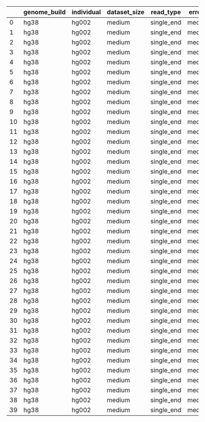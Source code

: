 |    | genome_build   | individual   | dataset_size   | read_type   | error_profile   |   read_length |   n_reads | method      |   n_threads |   min_mapq | variant_calling_type   |   VariantCallingOneMinusPrecision |   VariantCallingRecall |
|----|----------------|--------------|----------------|-------------|-----------------|---------------|-----------|-------------|-------------|------------|------------------------|-----------------------------------|------------------------|
|  0 | hg38           | hg002        | medium         | single_end  | medium_error    |           150 |  30000000 | bwa         |           8 |          0 | snps                   |                          0.005335 |               0.939075 |
|  1 | hg38           | hg002        | medium         | single_end  | medium_error    |           150 |  30000000 | bwa         |           8 |         10 | snps                   |                          0.005335 |               0.939075 |
|  2 | hg38           | hg002        | medium         | single_end  | medium_error    |           150 |  30000000 | bwa         |           8 |         20 | snps                   |                          0.005335 |               0.939075 |
|  3 | hg38           | hg002        | medium         | single_end  | medium_error    |           150 |  30000000 | bwa         |           8 |         30 | snps                   |                          0.005162 |               0.932657 |
|  4 | hg38           | hg002        | medium         | single_end  | medium_error    |           150 |  30000000 | bwa         |           8 |         40 | snps                   |                          0.005247 |               0.926344 |
|  5 | hg38           | hg002        | medium         | single_end  | medium_error    |           150 |  30000000 | minimap     |           8 |          0 | snps                   |                          0.007405 |               0.941187 |
|  6 | hg38           | hg002        | medium         | single_end  | medium_error    |           150 |  30000000 | minimap     |           8 |         10 | snps                   |                          0.007405 |               0.941187 |
|  7 | hg38           | hg002        | medium         | single_end  | medium_error    |           150 |  30000000 | minimap     |           8 |         20 | snps                   |                          0.007405 |               0.941187 |
|  8 | hg38           | hg002        | medium         | single_end  | medium_error    |           150 |  30000000 | minimap     |           8 |         30 | snps                   |                          0.006841 |               0.936812 |
|  9 | hg38           | hg002        | medium         | single_end  | medium_error    |           150 |  30000000 | minimap     |           8 |         40 | snps                   |                          0.006428 |               0.931114 |
| 10 | hg38           | hg002        | medium         | single_end  | medium_error    |           150 |  30000000 | strobealign |           8 |          0 | snps                   |                          0.010562 |               0.894779 |
| 11 | hg38           | hg002        | medium         | single_end  | medium_error    |           150 |  30000000 | strobealign |           8 |         10 | snps                   |                          0.010562 |               0.894779 |
| 12 | hg38           | hg002        | medium         | single_end  | medium_error    |           150 |  30000000 | strobealign |           8 |         20 | snps                   |                          0.010562 |               0.894779 |
| 13 | hg38           | hg002        | medium         | single_end  | medium_error    |           150 |  30000000 | strobealign |           8 |         30 | snps                   |                          0.009845 |               0.891797 |
| 14 | hg38           | hg002        | medium         | single_end  | medium_error    |           150 |  30000000 | strobealign |           8 |         40 | snps                   |                          0.009566 |               0.889209 |
| 15 | hg38           | hg002        | medium         | single_end  | medium_error    |           150 |  30000000 | bowtie2     |           8 |          0 | snps                   |                          0.005672 |               0.913463 |
| 16 | hg38           | hg002        | medium         | single_end  | medium_error    |           150 |  30000000 | bowtie2     |           8 |         10 | snps                   |                          0.005672 |               0.913463 |
| 17 | hg38           | hg002        | medium         | single_end  | medium_error    |           150 |  30000000 | bowtie2     |           8 |         20 | snps                   |                          0.005672 |               0.913463 |
| 18 | hg38           | hg002        | medium         | single_end  | medium_error    |           150 |  30000000 | bowtie2     |           8 |         30 | snps                   |                          0.008175 |               0.857504 |
| 19 | hg38           | hg002        | medium         | single_end  | medium_error    |           150 |  30000000 | bowtie2     |           8 |         40 | snps                   |                          0.010349 |               0.853454 |
| 20 | hg38           | hg002        | medium         | single_end  | medium_error    |           150 |  30000000 | bwa         |           8 |          0 | indels                 |                          0.075023 |               0.851721 |
| 21 | hg38           | hg002        | medium         | single_end  | medium_error    |           150 |  30000000 | bwa         |           8 |         10 | indels                 |                          0.075023 |               0.851721 |
| 22 | hg38           | hg002        | medium         | single_end  | medium_error    |           150 |  30000000 | bwa         |           8 |         20 | indels                 |                          0.075023 |               0.851721 |
| 23 | hg38           | hg002        | medium         | single_end  | medium_error    |           150 |  30000000 | bwa         |           8 |         30 | indels                 |                          0.07521  |               0.84864  |
| 24 | hg38           | hg002        | medium         | single_end  | medium_error    |           150 |  30000000 | bwa         |           8 |         40 | indels                 |                          0.075464 |               0.845559 |
| 25 | hg38           | hg002        | medium         | single_end  | medium_error    |           150 |  30000000 | minimap     |           8 |          0 | indels                 |                          0.075007 |               0.856703 |
| 26 | hg38           | hg002        | medium         | single_end  | medium_error    |           150 |  30000000 | minimap     |           8 |         10 | indels                 |                          0.075007 |               0.856703 |
| 27 | hg38           | hg002        | medium         | single_end  | medium_error    |           150 |  30000000 | minimap     |           8 |         20 | indels                 |                          0.075007 |               0.856703 |
| 28 | hg38           | hg002        | medium         | single_end  | medium_error    |           150 |  30000000 | minimap     |           8 |         30 | indels                 |                          0.075254 |               0.854408 |
| 29 | hg38           | hg002        | medium         | single_end  | medium_error    |           150 |  30000000 | minimap     |           8 |         40 | indels                 |                          0.075237 |               0.851393 |
| 30 | hg38           | hg002        | medium         | single_end  | medium_error    |           150 |  30000000 | strobealign |           8 |          0 | indels                 |                          0.079172 |               0.79528  |
| 31 | hg38           | hg002        | medium         | single_end  | medium_error    |           150 |  30000000 | strobealign |           8 |         10 | indels                 |                          0.079172 |               0.79528  |
| 32 | hg38           | hg002        | medium         | single_end  | medium_error    |           150 |  30000000 | strobealign |           8 |         20 | indels                 |                          0.079172 |               0.79528  |
| 33 | hg38           | hg002        | medium         | single_end  | medium_error    |           150 |  30000000 | strobealign |           8 |         30 | indels                 |                          0.079192 |               0.794297 |
| 34 | hg38           | hg002        | medium         | single_end  | medium_error    |           150 |  30000000 | strobealign |           8 |         40 | indels                 |                          0.079124 |               0.79351  |
| 35 | hg38           | hg002        | medium         | single_end  | medium_error    |           150 |  30000000 | bowtie2     |           8 |          0 | indels                 |                          0.078765 |               0.811734 |
| 36 | hg38           | hg002        | medium         | single_end  | medium_error    |           150 |  30000000 | bowtie2     |           8 |         10 | indels                 |                          0.078765 |               0.811734 |
| 37 | hg38           | hg002        | medium         | single_end  | medium_error    |           150 |  30000000 | bowtie2     |           8 |         20 | indels                 |                          0.078765 |               0.811734 |
| 38 | hg38           | hg002        | medium         | single_end  | medium_error    |           150 |  30000000 | bowtie2     |           8 |         30 | indels                 |                          0.08118  |               0.712553 |
| 39 | hg38           | hg002        | medium         | single_end  | medium_error    |           150 |  30000000 | bowtie2     |           8 |         40 | indels                 |                          0.081512 |               0.712357 |
